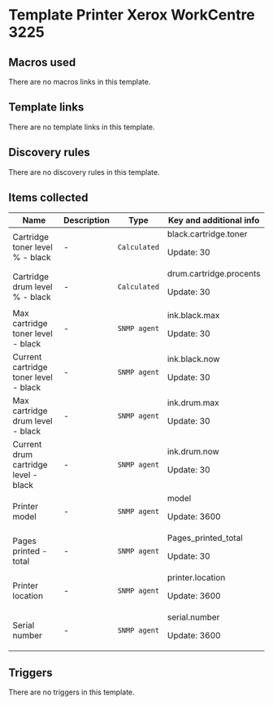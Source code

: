 # Template Printer Xerox WorkCentre 3225

## Macros used

There are no macros links in this template.

## Template links

There are no template links in this template.

## Discovery rules

There are no discovery rules in this template.

## Items collected

|Name|Description|Type|Key and additional info|
|----|-----------|----|----|
|Cartridge toner level % - black|<p>-</p>|`Calculated`|black.cartridge.toner<p>Update: 30</p>|
|Cartridge drum level % - black|<p>-</p>|`Calculated`|drum.cartridge.procents<p>Update: 30</p>|
|Max cartridge toner level - black|<p>-</p>|`SNMP agent`|ink.black.max<p>Update: 30</p>|
|Current cartridge toner level - black|<p>-</p>|`SNMP agent`|ink.black.now<p>Update: 30</p>|
|Max cartridge drum level - black|<p>-</p>|`SNMP agent`|ink.drum.max<p>Update: 30</p>|
|Current drum cartridge level - black|<p>-</p>|`SNMP agent`|ink.drum.now<p>Update: 30</p>|
|Printer model|<p>-</p>|`SNMP agent`|model<p>Update: 3600</p>|
|Pages printed - total|<p>-</p>|`SNMP agent`|Pages_printed_total<p>Update: 30</p>|
|Printer location|<p>-</p>|`SNMP agent`|printer.location<p>Update: 3600</p>|
|Serial number|<p>-</p>|`SNMP agent`|serial.number<p>Update: 3600</p>|
## Triggers

There are no triggers in this template.


